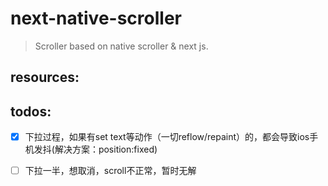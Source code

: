 # next-native-scroller
> Scroller based on native scroller &amp; next js.


## resources:

## todos:
- [x] 下拉过程，如果有set text等动作（一切reflow/repaint）的，都会导致ios手机发抖(解决方案：position:fixed)
- [ ] 下拉一半，想取消，scroll不正常，暂时无解

